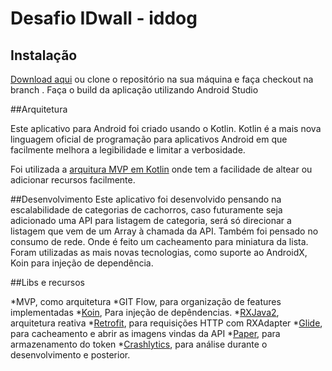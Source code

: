 # Desafio IDwall - iddog

## Instalação 
[Download aqui](https://api-iddog.idwall.co) ou clone o repositório na sua máquina e faça checkout na branch . Faça o build da aplicação utilizando Android Studio

##Arquitetura

Este aplicativo para Android foi criado usando o Kotlin. Kotlin é a mais nova linguagem oficial de programação para aplicativos Android em que facilmente melhora a legibilidade e limitar a verbosidade.

Foi utilizada a [arquitura MVP em Kotlin](https://github.com/googlesamples/android-architecture/tree/todo-mvp-kotlin/) onde tem a facilidade de altear ou adicionar recursos facilmente. 


##Desenvolvimento 
Este aplicativo foi desenvolvido pensando na escalabilidade de categorias de cachorros, caso futuramente seja adicionado uma API para listagem de categoria, será só direcionar a listagem que vem de um Array à chamada da API.
Também foi pensado no consumo de rede. Onde é feito um cacheamento para miniatura da lista. 
Foram utilizadas as mais novas tecnologias, como suporte ao AndroidX, Koin para injeção de dependência. 



##Libs e recursos

*MVP, como arquitetura
*GIT Flow, para organização de features implementadas
*[Koin](https://insert-koin.io/), Para injeção de depêndencias.
*[RXJava2](https://github.com/ReactiveX/RxJava), arquitetura reativa
*[Retrofit](https://square.github.io/retrofit/), para requisições HTTP com RXAdapter
*[Glide](https://github.com/bumptech/glide), para cacheamento e abrir as imagens vindas da API
*[Paper](https://github.com/pilgr/Paper), para armazenamento do token 
*[Crashlytics](https://fabric.io/kits/android/crashlytics), para análise durante o desenvolvimento e posterior.


